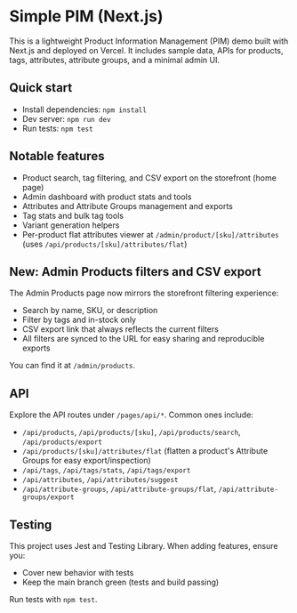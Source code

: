 # Simple PIM (Next.js)

This is a lightweight Product Information Management (PIM) demo built with Next.js and deployed on Vercel. It includes sample data, APIs for products, tags, attributes, attribute groups, and a minimal admin UI.

## Quick start

- Install dependencies: `npm install`
- Dev server: `npm run dev`
- Run tests: `npm test`

## Notable features

- Product search, tag filtering, and CSV export on the storefront (home page)
- Admin dashboard with product stats and tools
- Attributes and Attribute Groups management and exports
- Tag stats and bulk tag tools
- Variant generation helpers
- Per-product flat attributes viewer at `/admin/product/[sku]/attributes` (uses `/api/products/[sku]/attributes/flat`)

## New: Admin Products filters and CSV export

The Admin Products page now mirrors the storefront filtering experience:

- Search by name, SKU, or description
- Filter by tags and in-stock only
- CSV export link that always reflects the current filters
- All filters are synced to the URL for easy sharing and reproducible exports

You can find it at `/admin/products`.

## API

Explore the API routes under `/pages/api/*`. Common ones include:

- `/api/products`, `/api/products/[sku]`, `/api/products/search`, `/api/products/export`
- `/api/products/[sku]/attributes/flat` (flatten a product's Attribute Groups for easy export/inspection)
- `/api/tags`, `/api/tags/stats`, `/api/tags/export`
- `/api/attributes`, `/api/attributes/suggest`
- `/api/attribute-groups`, `/api/attribute-groups/flat`, `/api/attribute-groups/export`

## Testing

This project uses Jest and Testing Library. When adding features, ensure you:

- Cover new behavior with tests
- Keep the main branch green (tests and build passing)

Run tests with `npm test`.
